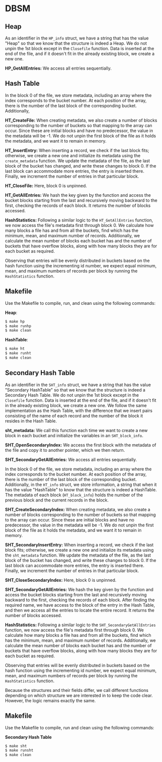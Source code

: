 # DBSM

## Heap
As an identifier in the `HP_info` struct, we have a string that has the value "Heap" so that we know that the structure is indeed a Heap. We do not unpin the 1st block except in the `Closefile` function. Data is inserted at the end of the file, and if it doesn't fit in the already existing block, we create a new one.

**HP_GetAllEntries:** We access all entries sequentially.

## Hash Table
In the block 0 of the file, we store metadata, including an array where the index corresponds to the bucket number. At each position of the array, there is the number of the last block of the corresponding bucket. Additionally,

**HT_CreateFile:** When creating metadata, we also create a number of blocks corresponding to the number of buckets so that mapping to the array can occur. Since these are initial blocks and have no predecessor, the value in the metadata will be -1. We do not unpin the first block of the file as it holds the metadata, and we want it to remain in memory.

**HT_InsertEntry:** When inserting a record, we check if the last block fits; otherwise, we create a new one and initialize its metadata using the `create_metadata` function. We update the metadata of the file, as the last block of the bucket has changed, and write these changes to block 0. If the last block can accommodate more entries, the entry is inserted there. Finally, we increment the number of entries in that particular block.

**HT_CloseFile:** Here, block 0 is unpinned.

**HT_GetAllEntries:** We hash the key given by the function and access the bucket blocks starting from the last and recursively moving backward to the first, checking the records of each block. It returns the number of blocks accessed.

**HashStatistics:** Following a similar logic to the `HT_GetAllEntries` function, we now access the file's metadata first through block 0. We calculate how many blocks a file has and from all the buckets, find which has the minimum, mean, and maximum number of records. Additionally, we calculate the mean number of blocks each bucket has and the number of buckets that have overflow blocks, along with how many blocks they are for each bucket as required.

Observing that entries will be evenly distributed in buckets based on the hash function using the incrementing id number, we expect equal minimum, mean, and maximum numbers of records per block by running the `HashStatistics` function.

## Makefile
Use the Makefile to compile, run, and clean using the following commands:

**Heap**:

```bash
$ make hp
$ make runhp
$ make clean
```
**HashTable**:

```bash
$ make ht
$ make runht
$ make clean
```

## Secondary Hash Table

As an identifier in the `SHT_info` struct, we have a string that has the value "Secondary HashTable" so that we know that the structure is indeed a Secondary Hash Table. We do not unpin the 1st block except in the `Closefile` function. Data is inserted at the end of the file, and if it doesn't fit in the already existing block, we create a new one. We follow the same implementation as the Hash Table, with the difference that we insert pairs consisting of the name of each record and the number of the block it resides in the Hash Table.

**sht_metadata:**
We call this function each time we want to create a new block in each bucket and initialize the variables in an `SHT_block_info`.

**SHT_OpenSecondaryIndex:**
We access the first block with the metadata of the file and copy it to another pointer, which we then return.

**SHT_SecondaryGetAllEntries:** 
We access all entries sequentially.

In the block 0 of the file, we store metadata, including an array where the index corresponds to the bucket number. At each position of the array, there is the number of the last block of the corresponding bucket.
Additionally, in the `HT_info` struct, we store information, a string that when it has the value "HashTable" to know that the structure is indeed a HashTable.
The metadata of each block (`HT_block_info`) holds the number of the previous block and the current records in the block.

**SHT_CreateSecondaryIndex:** 
When creating metadata, we also create a number of blocks corresponding to the number of buckets so that mapping to the array can occur. Since these are initial blocks and have no predecessor, the value in the metadata will be -1. We do not unpin the first block of the file as it holds the metadata, and we want it to remain in memory.

**SHT_SecondaryInsertEntry:**
When inserting a record, we check if the last block fits; otherwise, we create a new one and initialize its metadata using the `sht_metadata` function. We update the metadata of the file, as the last block of the bucket has changed, and write these changes to block 0. If the last block can accommodate more entries, the entry is inserted there. Finally, we increment the number of entries in that particular block.

**SHT_CloseSecondaryIndex:** 
Here, block 0 is unpinned.

**SHT_SecondaryGetAllEntries:** 
We hash the key given by the function and access the bucket blocks starting from the last and recursively moving backward to the first, checking the records of each block. After finding the required name, we have access to the block of the entry in the Hash Table, and then we access all the entries to locate the entire record. It returns the number of blocks accessed.

**HashStatistics:** 
Following a similar logic to the `SHT_SecondaryGetAllEntries` function, we now access the file's metadata first through block 0. We calculate how many blocks a file has and from all the buckets, find which has the minimum, mean, and maximum number of records. Additionally, we calculate the mean number of blocks each bucket has and the number of buckets that have overflow blocks, along with how many blocks they are for each bucket as required.

Observing that entries will be evenly distributed in buckets based on the hash function using the incrementing id number, we expect equal minimum, mean, and maximum numbers of records per block by running the `HashStatistics` function.

Because the structures and their fields differ, we call different functions depending on which structure we are interested in to keep the code clear. However, the logic remains exactly the same.


## Makefile
Use the Makefile to compile, run and clean using the following commands:

**Secondary Hash Table** <br/>

```bash
$ make sht
$ make runsht
$ make clean
```
